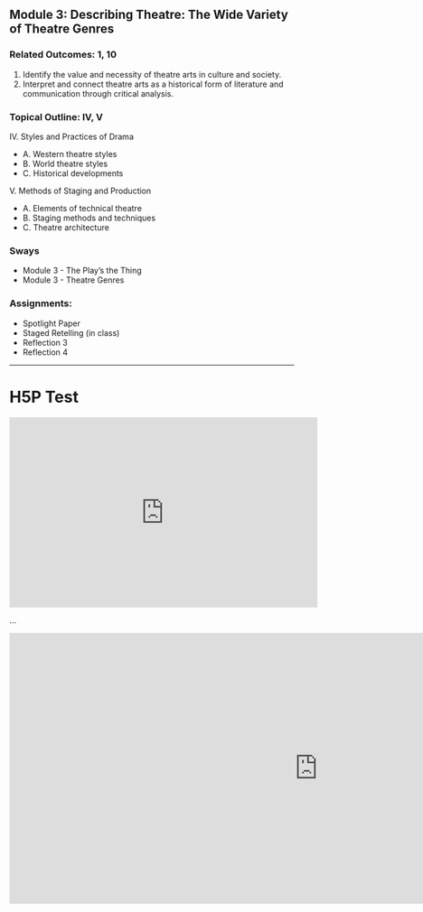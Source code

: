 ## Module 3: Describing Theatre: The Wide Variety of Theatre Genres 

### Related Outcomes: 1, 10 
1. Identify the value and necessity of theatre arts in culture and society. 
2. Interpret and connect theatre arts as a historical form of literature and communication through critical analysis. 

### Topical Outline: IV, V 
IV. Styles and Practices of Drama 
   - A. Western theatre styles 
   - B. World theatre styles 
   - C. Historical developments 

V. Methods of Staging and Production 
   - A. Elements of technical theatre 
   - B. Staging methods and techniques 
   - C. Theatre architecture 

### Sways
- Module 3 - The Play’s the Thing
- Module 3 - Theatre Genres

### Assignments:
- Spotlight Paper
- Staged Retelling (in class)
- Reflection 3
- Reflection 4

---



# H5P Test

<iframe src="https://h5p.org/h5p/embed/617" width="545" height="337" frameborder="0" allowfullscreen="allowfullscreen"></iframe><script src="https://h5p.org/sites/all/modules/h5p/library/js/h5p-resizer.js" charset="UTF-8"></script>

...

<iframe src="https://h5p.org/h5p/embed/62954" width="1090" height="480" frameborder="0" allowfullscreen="allowfullscreen"></iframe><script src="https://h5p.org/sites/all/modules/h5p/library/js/h5p-resizer.js" charset="UTF-8"></script>
